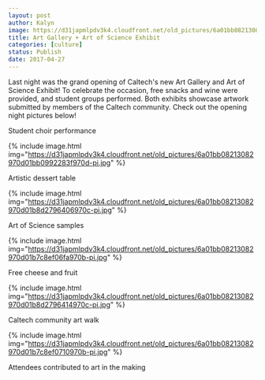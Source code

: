 ```yaml
---
layout: post
author: Kalyn
image: https://d31japmlpdv3k4.cloudfront.net/old_pictures/6a01bb08213082970d01b8d27963f2970c-pi.jpg
title: Art Gallery + Art of Science Exhibit
categories: [culture]
status: Publish
date: 2017-04-27
---
```


Last night was the grand opening of Caltech's new Art Gallery and Art of Science Exhibit! To celebrate the occasion, free snacks and wine were provided, and student groups performed. Both exhibits showcase artwork submitted by members of the Caltech community. Check out the opening night pictures below!

<div class="photo-caption caption-xid-6a01bb08213082970d01b8d27963f2970c" id="caption-xid-6a01bb08213082970d01b8d27963f2970c">Student choir performance


{% include image.html img="https://d31japmlpdv3k4.cloudfront.net/old_pictures/6a01bb08213082970d01bb0992283f970d-pi.jpg" %}<div class="photo-caption caption-xid-6a01bb08213082970d01bb0992283f970d" id="caption-xid-6a01bb08213082970d01bb0992283f970d">Artistic dessert table


{% include image.html img="https://d31japmlpdv3k4.cloudfront.net/old_pictures/6a01bb08213082970d01b8d2796406970c-pi.jpg" %}<div class="photo-caption caption-xid-6a01bb08213082970d01b8d2796406970c" id="caption-xid-6a01bb08213082970d01b8d2796406970c">Art of Science samples


{% include image.html img="https://d31japmlpdv3k4.cloudfront.net/old_pictures/6a01bb08213082970d01b7c8ef06fa970b-pi.jpg" %}<div class="photo-caption caption-xid-6a01bb08213082970d01b7c8ef06fa970b" id="caption-xid-6a01bb08213082970d01b7c8ef06fa970b">Free cheese and fruit


{% include image.html img="https://d31japmlpdv3k4.cloudfront.net/old_pictures/6a01bb08213082970d01b8d2796414970c-pi.jpg" %}<div class="photo-caption caption-xid-6a01bb08213082970d01b8d2796414970c" id="caption-xid-6a01bb08213082970d01b8d2796414970c">Caltech community art walk


{% include image.html img="https://d31japmlpdv3k4.cloudfront.net/old_pictures/6a01bb08213082970d01b7c8ef0710970b-pi.jpg" %}<div class="photo-caption caption-xid-6a01bb08213082970d01b7c8ef0710970b" id="caption-xid-6a01bb08213082970d01b7c8ef0710970b">Attendees contributed to art in the making

